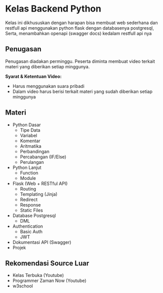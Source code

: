# Kelas Backend Python
Kelas ini dikhususkan dengan harapan bisa membuat web sederhana dan restfull api menggunakan python flask dengan databasenya postgresql, Serta, menambahkan openapi (swagger docs) kedalam restfull api nya

## Penugasan
Penugasan diadakan perminggu. Peserta diminta membuat video terkait materi yang diberikan setiap minggunya.

**Syarat & Ketentuan Video:**
- Harus menggunakan suara pribadi
- Dalam video harus berisi terkait materi yang sudah diberikan setiap minggunya

## Materi
- Python Dasar
  - Tipe Data
  - Variabel
  - Komentar
  - Aritmatika
  - Perbandingan
  - Percabangan (IF/Else)
  - Perulangan
- Python Lanjut
  - Function
  - Module
- Flask (Web + RESTful API)
  - Routing
  - Templating (Jinja)
  - Redirect
  - Response
  - Static Files
- Database Postgresql
  - DML
- Authentication
  - Basic Auth
  - JWT
- Dokumentasi API (Swagger)
- Projek



## Rekomendasi Source Luar
- Kelas Terbuka (Youtube)
- Programmer Zaman Now (Youtube)
- w3school